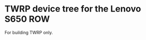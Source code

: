 TWRP device tree for the Lenovo S650 ROW
========================================================

For building TWRP only.
